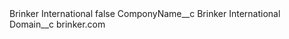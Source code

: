 <?xml version="1.0" encoding="UTF-8"?>
<CustomMetadata xmlns="http://soap.sforce.com/2006/04/metadata" xmlns:xsi="http://www.w3.org/2001/XMLSchema-instance" xmlns:xsd="http://www.w3.org/2001/XMLSchema">
    <label>Brinker International</label>
    <protected>false</protected>
    <values>
        <field>ComponyName__c</field>
        <value xsi:type="xsd:string">Brinker International</value>
    </values>
    <values>
        <field>Domain__c</field>
        <value xsi:type="xsd:string">brinker.com</value>
    </values>
</CustomMetadata>

